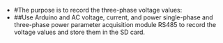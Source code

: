 * #The purpose is to record the three-phase voltage values:
* ##Use Arduino and AC voltage, current, and power single-phase and three-phase power parameter acquisition module RS485 to record the voltage values ​​and store them in the SD card.
